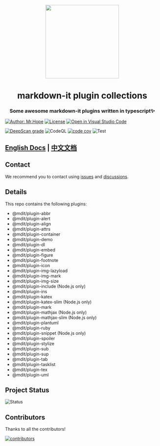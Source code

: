 <!-- markdownlint-disable -->
<p align="center">
  <img width="240" src="https://mdit-plugins.github.io/logo.svg" style="text-align: center;">
</p>
<h1 align="center">markdown-it plugin collections</h1>
<h3 align="center">Some awesome markdown-it plugins written in typescript✨</h3>

[![Author: Mr.Hope](https://img.shields.io/badge/Author-Mr.Hope-blue.svg?style=for-the-badge)](https://mister-hope.com)
[![License](https://img.shields.io/npm/l/@mdit/plugin-align.svg?style=for-the-badge)](https://github.com/mdit-plugins/mdit-plugins/blob/main/LICENSE)
[![Open in Visual Studio Code](https://img.shields.io/badge/-open%20in%20vscode-blue?style=for-the-badge&logo=visualstudiocode)](https://open.vscode.dev/mdit-plugins/mdit-plugins)

<!-- markdownlint-restore -->

[![DeepScan grade](https://deepscan.io/api/teams/15982/projects/23409/branches/708702/badge/grade.svg)](https://deepscan.io/dashboard#view=project&tid=15982&pid=23409&bid=708702)
![CodeQL](https://github.com/mdit-plugins/mdit-plugins/actions/workflows/codeql.yml/badge.svg)
[![code cov](https://codecov.io/gh/mdit-plugins/mdit-plugins/branch/main/graph/badge.svg?token=TNYMbGlxQ9)](https://codecov.io/gh/mdit-plugins/mdit-plugins)
![Test](https://github.com/mdit-plugins/mdit-plugins/actions/workflows/test.yml/badge.svg)

## [English Docs](https://mdit-plugins.github.io/) | [中文文档](https://mdit-plugins.github.io/zh/)

## Contact

We recommend you to contact using [issues](https://github.com/mdit-plugins/mdit-plugins/issues) and [discussions](https://github.com/mdit-plugins/mdit-plugins/discussions).

## Details

This repo contains the following plugins:

- @mdit/plugin-abbr
- @mdit/plugin-alert
- @mdit/plugin-align
- @mdit/plugin-attrs
- @mdit/plugin-container
- @mdit/plugin-demo
- @mdit/plugin-dl
- @mdit/plugin-embed
- @mdit/plugin-figure
- @mdit/plugin-footnote
- @mdit/plugin-icon
- @mdit/plugin-img-lazyload
- @mdit/plugin-img-mark
- @mdit/plugin-img-size
- @mdit/plugin-include (Node.js only)
- @mdit/plugin-ins
- @mdit/plugin-katex
- @mdit/plugin-katex-slim (Node.js only)
- @mdit/plugin-mark
- @mdit/plugin-mathjax (Node.js only)
- @mdit/plugin-mathjax-slim (Node.js only)
- @mdit/plugin-plantuml
- @mdit/plugin-ruby
- @mdit/plugin-snippet (Node.js only)
- @mdit/plugin-spoiler
- @mdit/plugin-stylize
- @mdit/plugin-sub
- @mdit/plugin-sup
- @mdit/plugin-tab
- @mdit/plugin-tasklist
- @mdit/plugin-tex
- @mdit/plugin-uml

## Project Status

![Status](https://repobeats.axiom.co/api/embed/a63b6210b8f2053edd09af67807977c2f1bff5b8.svg)

## Contributors

Thanks to all the contributors!

[![contributors](https://contrib.rocks/image?repo=mdit-plugins/mdit-plugins)](https://github.com/mdit-plugins/mdit-plugins/graphs/contributors)
